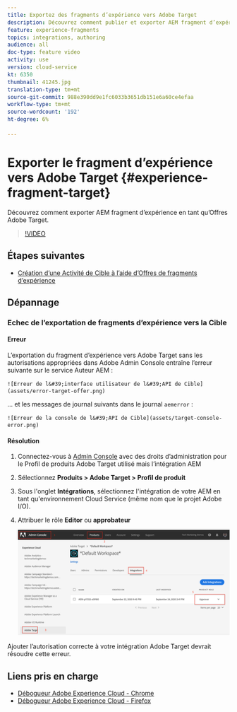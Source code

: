 ```yaml
---
title: Exportez des fragments d’expérience vers Adobe Target
description: Découvrez comment publier et exporter AEM fragment d’expérience en tant qu’Offres Adobe Target.
feature: experience-fragments
topics: integrations, authoring
audience: all
doc-type: feature video
activity: use
version: cloud-service
kt: 6350
thumbnail: 41245.jpg
translation-type: tm+mt
source-git-commit: 988e390dd9e1fc6033b3651db151e6a60ce4efaa
workflow-type: tm+mt
source-wordcount: '192'
ht-degree: 6%

---
```



# Exporter le fragment d’expérience vers Adobe Target {#experience-fragment-target}

Découvrez comment exporter AEM fragment d’expérience en tant qu’Offres Adobe Target.

>[!VIDEO](https://video.tv.adobe.com/v/41245?quality=12&learn=on)

## Étapes suivantes

+ [Création d’une Activité de Cible à l’aide d’Offres de fragments d’expérience](./create-target-activity.md)

## Dépannage

### Echec de l’exportation de fragments d’expérience vers la Cible

#### Erreur

L’exportation du fragment d’expérience vers Adobe Target sans les autorisations appropriées dans Adobe Admin Console entraîne l’erreur suivante sur le service Auteur AEM :

    ![Erreur de l&#39;interface utilisateur de l&#39;API de Cible](assets/error-target-offer.png)

... et les messages de journal suivants dans le journal `aemerror` :

    ![Erreur de la console de l&#39;API de Cible](assets/target-console-error.png)

#### Résolution

1. Connectez-vous à [Admin Console](https://adminconsole.adobe.com/) avec des droits d’administration pour le Profil de produits Adobe Target utilisé mais l’intégration AEM
2. Sélectionnez __Produits > Adobe Target > Profil de produit__
3. Sous l&#39;onglet __Intégrations__, sélectionnez l&#39;intégration de votre AEM en tant qu&#39;environnement Cloud Service (même nom que le projet Adobe I/O).
4. Attribuer le rôle __Editor__ ou __approbateur__

   ![Erreur de l&#39;API de cible](assets/target-permissions.png)

Ajouter l’autorisation correcte à votre intégration Adobe Target devrait résoudre cette erreur.

## Liens pris en charge

+ [Débogueur Adobe Experience Cloud - Chrome](https://chrome.google.com/webstore/detail/adobe-experience-cloud-de/ocdmogmohccmeicdhlhhgepeaijenapj)
+ [Débogueur Adobe Experience Cloud - Firefox](https://addons.mozilla.org/en-US/firefox/addon/adobe-experience-platform-dbg/)
